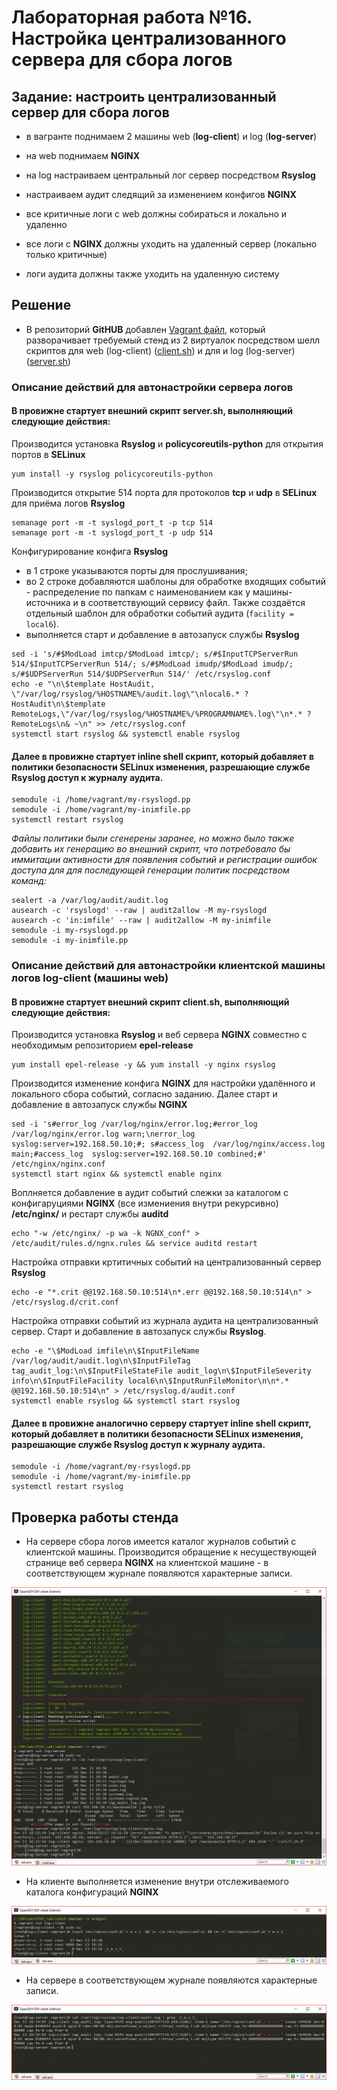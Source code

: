 # Лабораторная работа №16. Настройка централизованного сервера для сбора логов

[img1]: https://github.com/alexeybobovsky/OTUS_Lab/blob/master/lab16/img/scr1.PNG "" 
[img2]: https://github.com/alexeybobovsky/OTUS_Lab/blob/master/lab16/img/scr2.PNG "" 
[img3]: https://github.com/alexeybobovsky/OTUS_Lab/blob/master/lab16/img/scr3.PNG "" 

## Задание: настроить централизованный сервер для сбора логов

* в вагранте поднимаем 2 машины web (**log-client**) и log (**log-server**)
* на web поднимаем **NGINX**
* на log настраиваем центральный лог сервер посредством **Rsyslog**
* настраиваем аудит следящий за изменением конфигов **NGINX**

* все критичные логи с web должны собираться и локально и удаленно
* все логи с **NGINX** должны уходить на удаленный сервер (локально только критичные)
* логи аудита должны также уходить на удаленную систему

## Решение

* В репозиторий **GitHUB** добавлен [Vagrant файл](https://github.com/alexeybobovsky/OTUS_Lab/blob/master/lab16/Vagrantfile),  который  разворачивает требуемый стенд из 2 виртуалок посредством шелл скриптов 
для web (log-client)  ([client.sh](https://github.com/alexeybobovsky/OTUS_Lab/blob/master/lab16/client.sh)) и для и log (log-server) ([server.sh](https://github.com/alexeybobovsky/OTUS_Lab/blob/master/lab16/server.sh))

### Описание действий для автонастройки сервера логов 

#### В провижне стартует внешний скрипт **server.sh**, выполняющий следующие действия:

Производится установка **Rsyslog** и **policycoreutils-python** для открытия портов в **SELinux**

```
yum install -y rsyslog policycoreutils-python 
```

Производится открытие 514 порта для протоколов **tcp** и **udp** в **SELinux** для приёма логов **Rsyslog** 

```
semanage port -m -t syslogd_port_t -p tcp 514
semanage port -m -t syslogd_port_t -p udp 514
```

Конфигурирование конфига **Rsyslog** 
* в 1 строке указываются  порты для прослушивания; 
* во 2 строке добавляются шаблоны для обработке входящих событий - распределение по папкам с наименованием как у машины-источника и в соответствующий сервису файл. Также создаётся отдельный шаблон для обработки событий аудита (```facility = local6```).
* выполняется старт и добавление в автозапуск службы **Rsyslog** 

```
sed -i 's/#$ModLoad imtcp/$ModLoad imtcp/; s/#$InputTCPServerRun 514/$InputTCPServerRun 514/; s/#$ModLoad imudp/$ModLoad imudp/; s/#$UDPServerRun 514/$UDPServerRun 514/' /etc/rsyslog.conf
echo -e "\n\$template HostAudit, \"/var/log/rsyslog/%HOSTNAME%/audit.log\"\nlocal6.* ?HostAudit\n\$template RemoteLogs,\"/var/log/rsyslog/%HOSTNAME%/%PROGRAMNAME%.log\"\n*.* ?RemoteLogs\n& ~\n" >> /etc/rsyslog.conf
systemctl start rsyslog && systemctl enable rsyslog
```

#### Далее в провижне стартует inline shell скрипт, который добавляет  в политики безопасности  **SELinux** изменения, разрешающие службе **Rsyslog** доступ к журналу аудита. 

```
semodule -i /home/vagrant/my-rsyslogd.pp
semodule -i /home/vagrant/my-inimfile.pp
systemctl restart rsyslog 
```

*Файлы политики были сгенерены заранее, но можно было также добавить их генерацию во внешний скрипт, что потребовало бы иммитации активности для появления событий и регистрации ошибок доступа для для последующей генерации политик посредством команд:*

```
sealert -a /var/log/audit/audit.log
ausearch -c 'rsyslogd' --raw | audit2allow -M my-rsyslogd
ausearch -c 'in:imfile' --raw | audit2allow -M my-inimfile
semodule -i my-rsyslogd.pp
semodule -i my-inimfile.pp
```	

### Описание действий для автонастройки клиентской машины логов **log-client** (машины web)

#### В провижне стартует внешний скрипт **client.sh**, выполняющий следующие действия:

Производится установка **Rsyslog** и веб сервера **NGINX** совместно с необходимым репозиторием **epel-release**

```
yum install epel-release -y && yum install -y nginx rsyslog 
```

Производится изменение конфига **NGINX** для настройки удалённого и локального сбора событий, согласно заданию. Далее старт и добавление в автозапуск службы **NGINX**

```
sed -i 's#error_log /var/log/nginx/error.log;#error_log /var/log/nginx/error.log warn;\nerror_log syslog:server=192.168.50.10;#; s#access_log  /var/log/nginx/access.log  main;#access_log  syslog:server=192.168.50.10 combined;#' /etc/nginx/nginx.conf
systemctl start nginx && systemctl enable nginx 
```	

Воплняется добавление в аудит событий слежки за каталогом с конфигаруциями **NGINX** (все измениения внутри рекурсивно) **/etc/nginx/** и рестарт службы **auditd**

```	
echo "-w /etc/nginx/ -p wa -k NGNX_conf" > /etc/audit/rules.d/ngnx.rules && service auditd restart
```	

Настройка отправки кртитичных событий на централизованный сервер **Rsyslog** 

```
echo -e "*.crit @@192.168.50.10:514\n*.err @@192.168.50.10:514\n" > /etc/rsyslog.d/crit.conf 
```

Настройка отправки событий из журнала аудита  на централизованный сервер. Старт и добавление в автозапуск службы **Rsyslog**.
 
```
echo -e "\$ModLoad imfile\n\$InputFileName /var/log/audit/audit.log\n\$InputFileTag tag_audit_log:\n\$InputFileStateFile audit_log\n\$InputFileSeverity info\n\$InputFileFacility local6\n\$InputRunFileMonitor\n\n*.*   @@192.168.50.10:514\n" > /etc/rsyslog.d/audit.conf 
systemctl enable rsyslog && systemctl start rsyslog
```

#### Далее в провижне аналогично серверу стартует inline shell скрипт, который добавляет  в политики безопасности  **SELinux** изменения, разрешающие службе **Rsyslog** доступ к журналу аудита. 

```
semodule -i /home/vagrant/my-rsyslogd.pp
semodule -i /home/vagrant/my-inimfile.pp
systemctl restart rsyslog 
```

## Проверка работы стенда

* На сервере сбора логов имеется каталог журналов событий с клиентской машины. Производится обращение к несуществующей странице веб сервера **NGINX** на клиентской машине - в соответствующем журнале появляются характерные записи.

![Проверка наличия журналов на сервере и NGINX][img1]

* На клиенте выполняется изменение внутри отслеживаемого каталога конфигураций **NGINX**

![Изменение конфигурации NGINX][img2]

* На сервере в соответствующем журнале появляются характерные записи.

![Фиксация событий изменения конфигурации NGINX][img3]